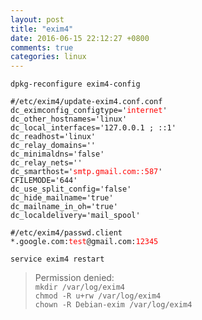 ```yaml
---
layout: post
title: "exim4"
date: 2016-06-15 22:12:27 +0800
comments: true
categories: linux
---
```

`dpkg-reconfigure exim4-config`

<pre><code>#/etc/exim4/update-exim4.conf.conf 
dc_eximconfig_configtype='<font color='red'>internet</font>'
dc_other_hostnames='linux'
dc_local_interfaces='127.0.0.1 ; ::1'
dc_readhost='linux'
dc_relay_domains=''
dc_minimaldns='false'
dc_relay_nets=''
dc_smarthost='<font color='red'>smtp.gmail.com::587</font>'
CFILEMODE='644'
dc_use_split_config='false'
dc_hide_mailname='true'
dc_mailname_in_oh='true'
dc_localdelivery='mail_spool'
</code></pre>


<pre><code>#/etc/exim4/passwd.client
*.google.com:<font color='red'>test</font>@gmail.com:<font color='red'>12345</font>
</code></pre>

`service exim4 restart`

> Permission denied:  
> `mkdir /var/log/exim4`  
> `chmod -R u+rw /var/log/exim4`  
> `chown -R Debian-exim /var/log/exim4`  
